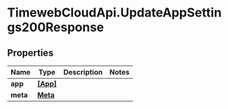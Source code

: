 # TimewebCloudApi.UpdateAppSettings200Response

## Properties

Name | Type | Description | Notes
------------ | ------------- | ------------- | -------------
**app** | [**[App]**](App.md) |  | 
**meta** | [**Meta**](Meta.md) |  | 


